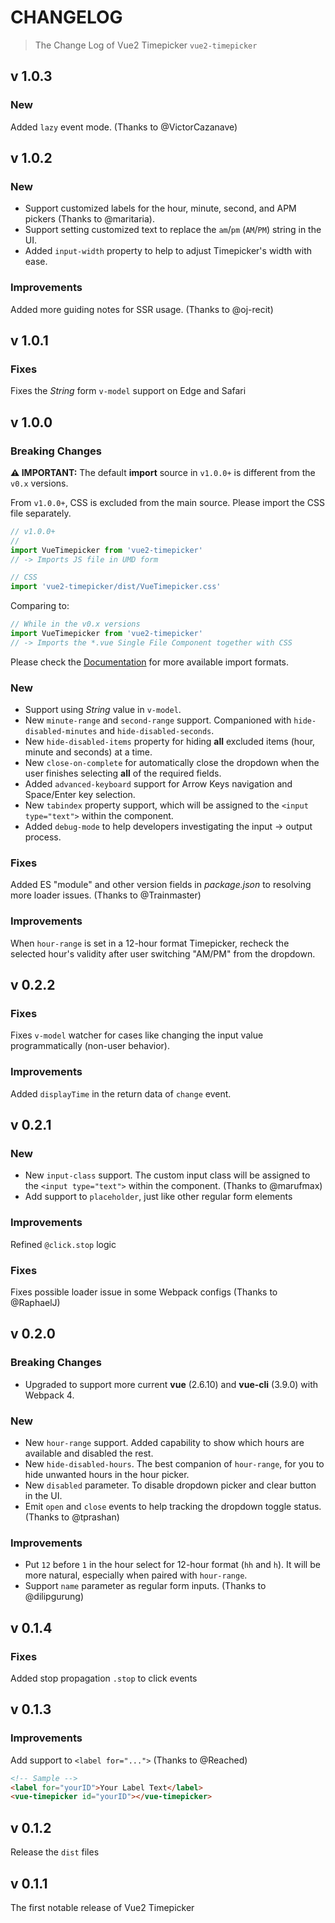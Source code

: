 # CHANGELOG

> The Change Log of Vue2 Timepicker `vue2-timepicker`

## v 1.0.3

### New

Added `lazy` event mode. (Thanks to @VictorCazanave)

## v 1.0.2

### New

- Support customized labels for the hour, minute, second, and APM pickers (Thanks to @maritaria).
- Support setting customized text to replace the `am`/`pm` (`AM`/`PM`) string in the UI.
- Added `input-width` property to help to adjust Timepicker's width with ease.

### Improvements

Added more guiding notes for SSR usage. (Thanks to @oj-recit)

## v 1.0.1

### Fixes

Fixes the _String_ form `v-model` support on Edge and Safari

## v 1.0.0

### Breaking Changes

**⚠️ IMPORTANT:** The default **import** source in `v1.0.0+` is different from the `v0.x` versions.

From `v1.0.0+`, CSS is excluded from the main source. Please import the CSS file separately.

```javascript
// v1.0.0+
//
import VueTimepicker from 'vue2-timepicker'
// -> Imports JS file in UMD form

// CSS
import 'vue2-timepicker/dist/VueTimepicker.css'
```

Comparing to:

```javascript
// While in the v0.x versions
import VueTimepicker from 'vue2-timepicker'
// -> Imports the *.vue Single File Component together with CSS
```

Please check the [Documentation](https://github.com/phoenixwong/vue2-timepicker/blob/master/README.md#get-started) for more available import formats.

### New

- Support using _String_ value in `v-model`.
- New `minute-range` and `second-range` support. Companioned with `hide-disabled-minutes` and `hide-disabled-seconds`.
- New `hide-disabled-items` property for hiding **all** excluded items (hour, minute and seconds) at a time.
- New `close-on-complete` for automatically close the dropdown when the user finishes selecting **all** of the required fields.
- Added `advanced-keyboard` support for Arrow Keys navigation and Space/Enter key selection.
- New `tabindex` property support, which will be assigned to the `<input type="text">` within the component.
- Added `debug-mode` to help developers investigating the input -> output process.

### Fixes

Added ES "module" and other version fields in _package.json_ to resolving more loader issues. (Thanks to @Trainmaster)

### Improvements

When `hour-range` is set in a 12-hour format Timepicker, recheck the selected hour's validity after user switching "AM/PM" from the dropdown.

## v 0.2.2

### Fixes

Fixes `v-model` watcher for cases like changing the input value programmatically (non-user behavior).

### Improvements

Added `displayTime` in the return data of `change` event.

## v 0.2.1

### New

- New `input-class` support. The custom input class will be assigned to the `<input type="text">` within the component. (Thanks to @marufmax)
- Add support to `placeholder`, just like other regular form elements

### Improvements

Refined `@click.stop` logic

### Fixes

Fixes possible loader issue in some Webpack configs (Thanks to @RaphaelJ)

## v 0.2.0

### Breaking Changes

- Upgraded to support more current **vue** (2.6.10) and **vue-cli** (3.9.0) with Webpack 4.

### New

- New `hour-range` support. Added capability to show which hours are available and disabled the rest.
- New `hide-disabled-hours`. The best companion of `hour-range`, for you to hide unwanted hours in the hour picker.
- New `disabled` parameter. To disable dropdown picker and clear button in the UI.
- Emit `open` and `close` events to help tracking the dropdown toggle status. (Thanks to @tprashan)

### Improvements

- Put `12` before `1` in the hour select for 12-hour format (`hh` and `h`). It will be more natural, especially when paired with `hour-range`.
- Support `name` parameter as regular form inputs. (Thanks to @dilipgurung)

## v 0.1.4

### Fixes

Added stop propagation `.stop` to click events

## v 0.1.3

### Improvements

Add support to `<label for="...">` (Thanks to @Reached)

```html
<!-- Sample -->
<label for="yourID">Your Label Text</label>
<vue-timepicker id="yourID"></vue-timepicker>
```

## v 0.1.2

Release the `dist` files

## v 0.1.1

The first notable release of Vue2 Timepicker
